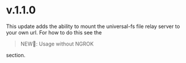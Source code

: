 # v.1.1.0

This update adds the ability to mount the universal-fs file relay server to your own url. For how to do this see the

> NEW🚨: Usage without NGROK

section.
